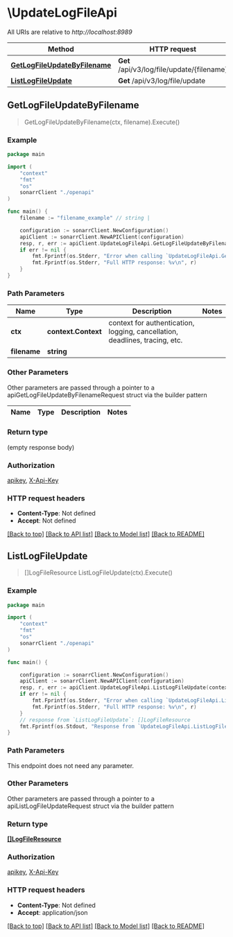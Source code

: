 # \UpdateLogFileApi

All URIs are relative to *http://localhost:8989*

Method | HTTP request | Description
------------- | ------------- | -------------
[**GetLogFileUpdateByFilename**](UpdateLogFileApi.md#GetLogFileUpdateByFilename) | **Get** /api/v3/log/file/update/{filename} | 
[**ListLogFileUpdate**](UpdateLogFileApi.md#ListLogFileUpdate) | **Get** /api/v3/log/file/update | 



## GetLogFileUpdateByFilename

> GetLogFileUpdateByFilename(ctx, filename).Execute()



### Example

```go
package main

import (
    "context"
    "fmt"
    "os"
    sonarrClient "./openapi"
)

func main() {
    filename := "filename_example" // string | 

    configuration := sonarrClient.NewConfiguration()
    apiClient := sonarrClient.NewAPIClient(configuration)
    resp, r, err := apiClient.UpdateLogFileApi.GetLogFileUpdateByFilename(context.Background(), filename).Execute()
    if err != nil {
        fmt.Fprintf(os.Stderr, "Error when calling `UpdateLogFileApi.GetLogFileUpdateByFilename``: %v\n", err)
        fmt.Fprintf(os.Stderr, "Full HTTP response: %v\n", r)
    }
}
```

### Path Parameters


Name | Type | Description  | Notes
------------- | ------------- | ------------- | -------------
**ctx** | **context.Context** | context for authentication, logging, cancellation, deadlines, tracing, etc.
**filename** | **string** |  | 

### Other Parameters

Other parameters are passed through a pointer to a apiGetLogFileUpdateByFilenameRequest struct via the builder pattern


Name | Type | Description  | Notes
------------- | ------------- | ------------- | -------------


### Return type

 (empty response body)

### Authorization

[apikey](../README.md#apikey), [X-Api-Key](../README.md#X-Api-Key)

### HTTP request headers

- **Content-Type**: Not defined
- **Accept**: Not defined

[[Back to top]](#) [[Back to API list]](../README.md#documentation-for-api-endpoints)
[[Back to Model list]](../README.md#documentation-for-models)
[[Back to README]](../README.md)


## ListLogFileUpdate

> []LogFileResource ListLogFileUpdate(ctx).Execute()



### Example

```go
package main

import (
    "context"
    "fmt"
    "os"
    sonarrClient "./openapi"
)

func main() {

    configuration := sonarrClient.NewConfiguration()
    apiClient := sonarrClient.NewAPIClient(configuration)
    resp, r, err := apiClient.UpdateLogFileApi.ListLogFileUpdate(context.Background()).Execute()
    if err != nil {
        fmt.Fprintf(os.Stderr, "Error when calling `UpdateLogFileApi.ListLogFileUpdate``: %v\n", err)
        fmt.Fprintf(os.Stderr, "Full HTTP response: %v\n", r)
    }
    // response from `ListLogFileUpdate`: []LogFileResource
    fmt.Fprintf(os.Stdout, "Response from `UpdateLogFileApi.ListLogFileUpdate`: %v\n", resp)
}
```

### Path Parameters

This endpoint does not need any parameter.

### Other Parameters

Other parameters are passed through a pointer to a apiListLogFileUpdateRequest struct via the builder pattern


### Return type

[**[]LogFileResource**](LogFileResource.md)

### Authorization

[apikey](../README.md#apikey), [X-Api-Key](../README.md#X-Api-Key)

### HTTP request headers

- **Content-Type**: Not defined
- **Accept**: application/json

[[Back to top]](#) [[Back to API list]](../README.md#documentation-for-api-endpoints)
[[Back to Model list]](../README.md#documentation-for-models)
[[Back to README]](../README.md)

